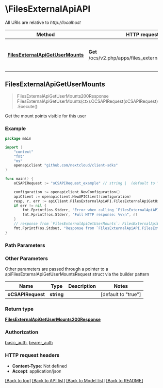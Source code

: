 # \FilesExternalApiAPI

All URIs are relative to *http://localhost*

Method | HTTP request | Description
------------- | ------------- | -------------
[**FilesExternalApiGetUserMounts**](FilesExternalApiAPI.md#FilesExternalApiGetUserMounts) | **Get** /ocs/v2.php/apps/files_external/api/v1/mounts | Get the mount points visible for this user



## FilesExternalApiGetUserMounts

> FilesExternalApiGetUserMounts200Response FilesExternalApiGetUserMounts(ctx).OCSAPIRequest(oCSAPIRequest).Execute()

Get the mount points visible for this user

### Example

```go
package main

import (
    "context"
    "fmt"
    "os"
    openapiclient "github.com/nextcloud/client-sdks"
)

func main() {
    oCSAPIRequest := "oCSAPIRequest_example" // string |  (default to "true")

    configuration := openapiclient.NewConfiguration()
    apiClient := openapiclient.NewAPIClient(configuration)
    resp, r, err := apiClient.FilesExternalApiAPI.FilesExternalApiGetUserMounts(context.Background()).OCSAPIRequest(oCSAPIRequest).Execute()
    if err != nil {
        fmt.Fprintf(os.Stderr, "Error when calling `FilesExternalApiAPI.FilesExternalApiGetUserMounts``: %v\n", err)
        fmt.Fprintf(os.Stderr, "Full HTTP response: %v\n", r)
    }
    // response from `FilesExternalApiGetUserMounts`: FilesExternalApiGetUserMounts200Response
    fmt.Fprintf(os.Stdout, "Response from `FilesExternalApiAPI.FilesExternalApiGetUserMounts`: %v\n", resp)
}
```

### Path Parameters



### Other Parameters

Other parameters are passed through a pointer to a apiFilesExternalApiGetUserMountsRequest struct via the builder pattern


Name | Type | Description  | Notes
------------- | ------------- | ------------- | -------------
 **oCSAPIRequest** | **string** |  | [default to &quot;true&quot;]

### Return type

[**FilesExternalApiGetUserMounts200Response**](FilesExternalApiGetUserMounts200Response.md)

### Authorization

[basic_auth](../README.md#basic_auth), [bearer_auth](../README.md#bearer_auth)

### HTTP request headers

- **Content-Type**: Not defined
- **Accept**: application/json

[[Back to top]](#) [[Back to API list]](../README.md#documentation-for-api-endpoints)
[[Back to Model list]](../README.md#documentation-for-models)
[[Back to README]](../README.md)

